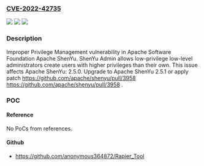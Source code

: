 ### [CVE-2022-42735](https://cve.mitre.org/cgi-bin/cvename.cgi?name=CVE-2022-42735)
![](https://img.shields.io/static/v1?label=Product&message=Apache%20ShenYu&color=blue)
![](https://img.shields.io/static/v1?label=Version&message=0%3C%3D%202.5.0%20&color=brighgreen)
![](https://img.shields.io/static/v1?label=Vulnerability&message=CWE-269%20Improper%20Privilege%20Management&color=brighgreen)

### Description

Improper Privilege Management vulnerability in Apache Software Foundation Apache ShenYu. ShenYu Admin allows low-privilege low-level administrators create users with higher privileges than their own. This issue affects Apache ShenYu: 2.5.0. Upgrade to Apache ShenYu 2.5.1 or apply patch https://github.com/apache/shenyu/pull/3958 https://github.com/apache/shenyu/pull/3958 .

### POC

#### Reference
No PoCs from references.

#### Github
- https://github.com/anonymous364872/Rapier_Tool


